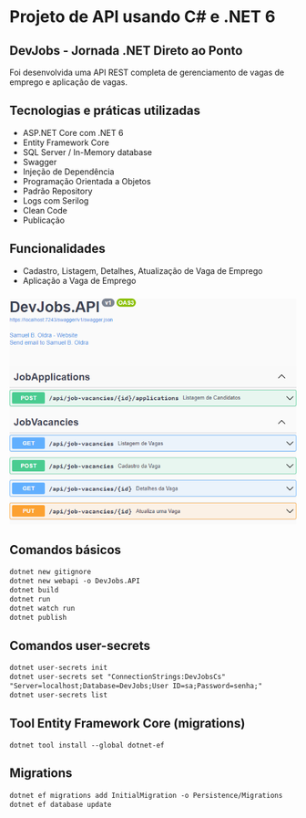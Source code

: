 # Projeto de API usando C# e .NET 6

## DevJobs - Jornada .NET Direto ao Ponto

Foi desenvolvida uma API REST completa de gerenciamento de vagas de emprego e aplicação de vagas.

## Tecnologias e práticas utilizadas
- ASP.NET Core com .NET 6
- Entity Framework Core
- SQL Server / In-Memory database
- Swagger
- Injeção de Dependência
- Programação Orientada a Objetos
- Padrão Repository
- Logs com Serilog
- Clean Code
- Publicação

## Funcionalidades
- Cadastro, Listagem, Detalhes, Atualização de Vaga de Emprego
- Aplicação a Vaga de Emprego

###

![alt text](https://raw.githubusercontent.com/samuel-oldra/DevJobs.API/master/README_IMGS/swagger_ui.png)

## Comandos básicos
```
dotnet new gitignore
dotnet new webapi -o DevJobs.API
dotnet build
dotnet run
dotnet watch run
dotnet publish
```

## Comandos user-secrets
```
dotnet user-secrets init
dotnet user-secrets set "ConnectionStrings:DevJobsCs" "Server=localhost;Database=DevJobs;User ID=sa;Password=senha;"
dotnet user-secrets list
```

## Tool Entity Framework Core (migrations)
```
dotnet tool install --global dotnet-ef
```

## Migrations
```
dotnet ef migrations add InitialMigration -o Persistence/Migrations
dotnet ef database update
```